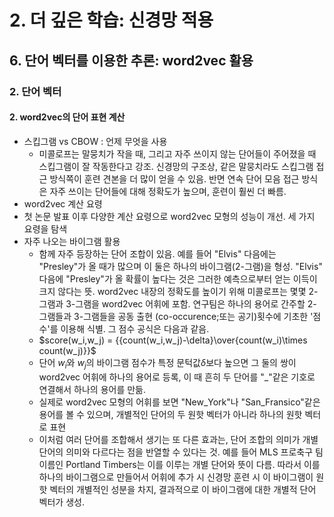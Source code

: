 # 2. 더 깊은 학습: 신경망 적용
## 6. 단어 벡터를 이용한 추론: word2vec 활용
### 2. 단어 벡터
#### 2. word2vec의 단어 표현 계산
- 스킵그램 vs CBOW : 언제 무엇을 사용
  - 미콜로프는 말뭉치가 작을 때, 그리고 자주 쓰이지 않는 단어들이 주어졌을 때 스킵그램이 잘 작동한다고 강조. 신경망의 구조상, 같은 말뭉치라도 스킵그램 접근 방식쪽이 훈련 견본을 더 많이 얻을 수 있음. 반면 연속 단어 모음 접근 방식은 자주 쓰이는 단어들에 대해 정확도가 높으며, 훈련이 훨씬 더 빠름.
- word2vec 계산 요령
- 첫 논문 발표 이후 다양한 계산 요령으로 word2vec 모형의 성능이 개선. 세 가지 요령을 탐색
- 자주 나오는 바이그램 활용
  - 함께 자주 등장하는 단어 조합이 있음. 예를 들어 "Elvis" 다음에는 "Presley"가 올 때가 많으며 이 둘은 하나의 바이그램(2-그램)을 형성. "Elvis" 다음에 "Presley"가 올 확률이 높다는 것은 그러한 예측으로부터 얻는 이득이 크지 않다는 뜻. word2vec 내장의 정확도를 높이기 위해 미콜로프는 몇몇 2-그램과 3-그램을 word2vec 어휘에 포함. 연구팀은 하나의 용어로 간주할 2- 그램들과 3-그램들을 공동 출현
  (co-occurence;또는 공기)횟수에 기초한 '점수'를 이용해 식별. 그 점수 공식은 다음과 같음.
  - $score(w_i,w_j) = {{count(w_i,w_j)-\delta}\over{count(w_i)\times count(w_j)}}$
  - 단어 $w_i$와 $w_j$의 바이그램 점수가 특정 문턱값$\delta$보다 높으면 그 둘의 쌍이 word2vec 어휘에 하나의 용어로 등록, 이 때 흔히 두 단어를 "_"같은 기호로 연결해서 하나의 용어를 만듦.
  - 실제로 word2vec 모형의 어휘를 보면 "New_York"나 "San_Fransico"같은 용어를 볼 수 있으며, 개별적인 단어의 두 원핫 벡터가 아니라 하나의 원핫 벡터로 표현
  - 이처럼 여러 단어를 조합해서 생기는 또 다른 효과는, 단어 조합의 의미가 개별 단어의 의미와 다르다는 점을 반열할 수 있다는 것. 예를 들어 MLS 프로축구 팀 이름인 Portland Timbers는 이를 이루는 개별 단어와 뜻이 다름. 따라서 이를 하나의 바이그램으로 만들어서 어휘에 추가 시 신경망 훈련 시 이 바이그램이 원핫 벡터의 개별적인 성분을 차지, 결과적으로 이 바이그램에 대한 개별적 단어 벡터가 생성.